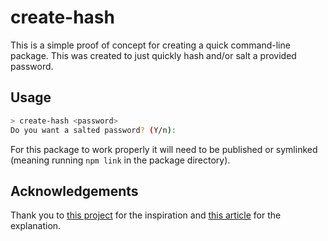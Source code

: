 # create-hash

This is a simple proof of concept for creating a quick command-line package. This was created to just quickly hash and/or salt a provided password.

## Usage

```bash
> create-hash <password>
Do you want a salted password? (Y/n):
```

For this package to work properly it will need to be published or symlinked (meaning running `npm link` in the package directory).

## Acknowledgements

Thank you to [this project](https://github.com/danilovilhena/kickstart-it) for the inspiration and [this article](https://medium.com/netscape/a-guide-to-create-a-nodejs-command-line-package-c2166ad0452e) for the explanation.
